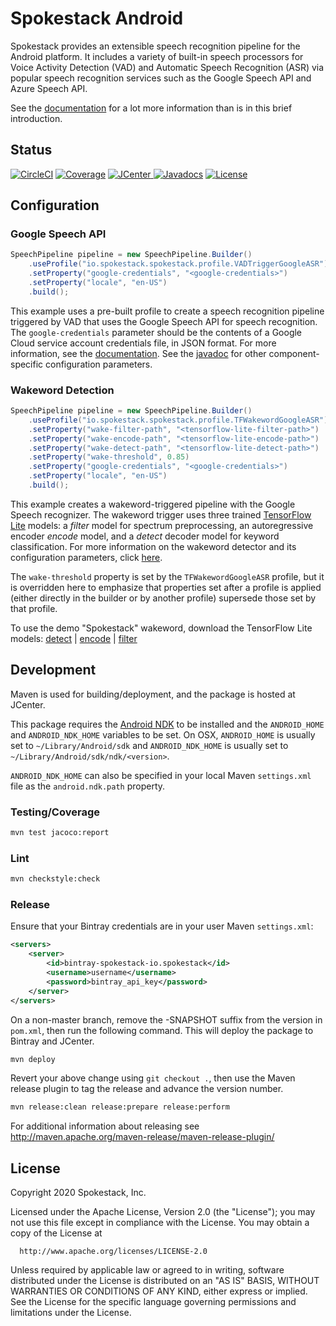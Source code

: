 # Spokestack Android

Spokestack provides an extensible speech recognition pipeline for the Android
platform. It includes a variety of built-in speech processors for Voice
Activity Detection (VAD) and Automatic Speech Recognition (ASR) via popular
speech recognition services such as the Google Speech API and Azure Speech
API.

See the [documentation](https://spokestack.io/docs) for a lot more information
than is in this brief introduction.

## Status
[![CircleCI](https://circleci.com/gh/spokestack/spokestack-android.svg?style=shield)](https://circleci.com/gh/spokestack/spokestack-android)
[![Coverage](https://coveralls.io/repos/github/spokestack/spokestack-android/badge.svg)](https://coveralls.io/github/spokestack/spokestack-android)
[ ![JCenter](https://api.bintray.com/packages/spokestack/io.spokestack/spokestack-android/images/download.svg) ](https://bintray.com/spokestack/io.spokestack/spokestack-android/_latestVersion)
[![Javadocs](https://javadoc.io/badge2/io.spokestack/spokestack-android/javadoc.svg)](https://javadoc.io/doc/io.spokestack/spokestack-android)
[![License](https://img.shields.io/badge/License-Apache%202.0-green.svg)](https://opensource.org/licenses/Apache-2.0)

## Configuration

### Google Speech API

```java
SpeechPipeline pipeline = new SpeechPipeline.Builder()
    .useProfile("io.spokestack.spokestack.profile.VADTriggerGoogleASR")
    .setProperty("google-credentials", "<google-credentials>")
    .setProperty("locale", "en-US")
    .build();
```

This example uses a pre-built profile to create a speech recognition pipeline triggered by VAD
that uses the Google Speech API for speech recognition. The `google-credentials` parameter should
be the contents of a Google Cloud service account credentials file, in JSON
format. For more information, see the [documentation](https://cloud.google.com/speech/docs/streaming-recognize).
See the [javadoc](https://javadoc.io/doc/io.spokestack/spokestack-android) for
other component-specific configuration parameters.

### Wakeword Detection
```java
SpeechPipeline pipeline = new SpeechPipeline.Builder()
    .useProfile("io.spokestack.spokestack.profile.TFWakewordGoogleASR")
    .setProperty("wake-filter-path", "<tensorflow-lite-filter-path>")
    .setProperty("wake-encode-path", "<tensorflow-lite-encode-path>")
    .setProperty("wake-detect-path", "<tensorflow-lite-detect-path>")
    .setProperty("wake-threshold", 0.85)
    .setProperty("google-credentials", "<google-credentials>")
    .setProperty("locale", "en-US")
    .build();
```

This example creates a wakeword-triggered pipeline with the Google Speech
recognizer. The wakeword trigger uses three trained
[TensorFlow Lite](https://www.tensorflow.org/lite/) models: a *filter* model
for spectrum preprocessing, an autoregressive encoder *encode* model, and a
*detect* decoder model for keyword classification. For more information on
the wakeword detector and its configuration parameters, click
[here](https://github.com/spokestack/spokestack-android/wiki/wakeword).

The `wake-threshold` property is set by the `TFWakewordGoogleASR` profile, but it is
overridden here to emphasize that properties set after a profile is applied (either directly
in the builder or by another profile) supersede those set by that profile.

To use the demo "Spokestack" wakeword, download the TensorFlow Lite models: [detect](https://d3dmqd7cy685il.cloudfront.net/model/wake/spokestack/detect.tflite) | [encode](https://d3dmqd7cy685il.cloudfront.net/model/wake/spokestack/encode.tflite) | [filter](https://d3dmqd7cy685il.cloudfront.net/model/wake/spokestack/filter.tflite)

## Development
Maven is used for building/deployment, and the package is hosted at JCenter.

This package requires the [Android NDK](https://developer.android.com/ndk/guides/index.html)
to be installed and the `ANDROID_HOME` and `ANDROID_NDK_HOME` variables to be
set. On OSX, `ANDROID_HOME` is usually set to `~/Library/Android/sdk` and
`ANDROID_NDK_HOME` is usually set to `~/Library/Android/sdk/ndk/<version>`.

`ANDROID_NDK_HOME` can also be specified in your local Maven `settings.xml` file as the `android.ndk.path` property.

### Testing/Coverage

```bash
mvn test jacoco:report
```

### Lint

```bash
mvn checkstyle:check
```

### Release
Ensure that your Bintray credentials are in your user Maven `settings.xml`:

```xml
<servers>
    <server>
        <id>bintray-spokestack-io.spokestack</id>
        <username>username</username>
        <password>bintray_api_key</password>
    </server>
</servers>
```

On a non-master branch, remove the -SNAPSHOT suffix from the version in `pom.xml`, then run the
following command. This will deploy the package to Bintray and JCenter.

```bash
mvn deploy
```

Revert your above change using `git checkout .`, then use the Maven release plugin to tag the release and advance the version number.

```bash
mvn release:clean release:prepare release:perform
```

For additional information about releasing see http://maven.apache.org/maven-release/maven-release-plugin/

## License

Copyright 2020 Spokestack, Inc.

  Licensed under the Apache License, Version 2.0 (the "License");
  you may not use this file except in compliance with the License.
  You may obtain a copy of the License at

      http://www.apache.org/licenses/LICENSE-2.0

  Unless required by applicable law or agreed to in writing, software
  distributed under the License is distributed on an "AS IS" BASIS,
  WITHOUT WARRANTIES OR CONDITIONS OF ANY KIND, either express or implied.
  See the License for the specific language governing permissions and
  limitations under the License.
